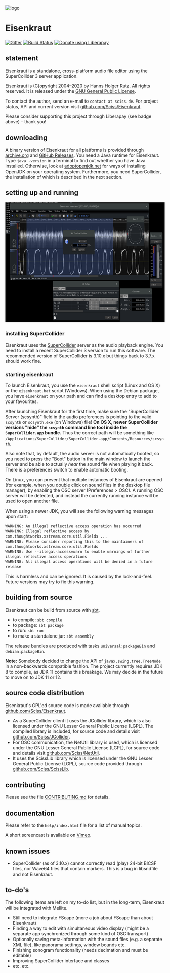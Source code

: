 ![logo](http://sciss.de/eisenkraut/application.png)

# Eisenkraut

[![Gitter](https://badges.gitter.im/Join%20Chat.svg)](https://gitter.im/Sciss/Eisenkraut?utm_source=badge&utm_medium=badge&utm_campaign=pr-badge&utm_content=badge)
[![Build Status](https://travis-ci.org/Sciss/Eisenkraut.svg?branch=main)](https://travis-ci.org/Sciss/Eisenkraut)
<a href="https://liberapay.com/sciss/donate"><img alt="Donate using Liberapay" src="https://liberapay.com/assets/widgets/donate.svg" height="24"></a>

## statement

Eisenkraut is a standalone, cross-platform audio file editor using the SuperCollider 3 server application.

Eisenkraut is (C)opyright 2004&ndash;2020 by Hanns Holger Rutz. All rights reserved. It is released under the
[GNU General Public License](http://github.com/Sciss/Eisenkraut/blob/main/licenses/Eisenkraut-License.txt).

To contact the author, send an e-mail to `contact at sciss.de`. For project status, API and current version visit
[github.com/Sciss/Eisenkraut](http://github.com/Sciss/Eisenkraut).

Please consider supporting this project through Liberapay (see badge above) – thank you!

## downloading

A binary version of Eisenkraut for all platforms is provided through
[archive.org](https://archive.org/details/eisenkraut) and
[GitHub Releases](https://github.com/Sciss/Eisenkraut/releases/latest).
You need a Java runtime for Eisenkraut. Type `java -version` in a terminal to find out whether you have Java installed.
Otherwise, look at [adoptopenjdk.net](https://adoptopenjdk.net/) for ways of installing OpenJDK on your operating system.
Furthermore, you need SuperCollider, the installation of which is described in the next section.

## setting up and running

<img src="screenshot.png" alt="screenshot" width="701" height="379"/>

### installing SuperCollider

Eisenkraut uses the [SuperCollider](https://supercollider.github.io/) server as the audio playback engine. You need
to install a recent SuperCollider 3 version to run this software. The recommended version of SuperCollider is 3.10.x
but things back to 3.7.x should work fine.

### starting eisenkraut

To launch Eisenkraut, you use the `eisenkraut` shell script (Linux and OS X) or the `eisenkraut.bat` script (Windows).
When using the Debian package, you have `eisenkraut` on your path and can find a desktop entry to add to your
favourites.

After launching Eisenkraut for the first time, make sure the "SuperCollider Server (scsynth)" field in the audio
preferences is pointing to the valid `scsynth` or `scsynth.exe` (on Windows) file!
__On OS X, newer SuperCollider versions "hide" the `scsynth` command line tool inside the `SuperCollider.app` bundle.__
Thus the correct path will
be something like `/Applications/SuperCollider/SuperCollider.app/Contents/Resources/scsynth`.

Also note that, by default, the audio server is not automatically booted, so you need to press the "Boot" button in
the main window to launch the server and be able to actually _hear_ the sound file when playing it back. There is a
preferences switch to enable automatic booting.

On Linux, you can prevent that multiple instances of Eisenkraut are opened (for example, when you double click on 
sound files in the desktop file manager), by enabling the OSC server (Preferences > OSC). A running OSC server will be
detected, and instead the currently running instance will be used to open another file.

When using a newer JDK, you will see the following warning messages upon start:

    WARNING: An illegal reflective access operation has occurred
    WARNING: Illegal reflective access by com.thoughtworks.xstream.core.util.Fields ...
    WARNING: Please consider reporting this to the maintainers of com.thoughtworks.xstream.core.util.Fields
    WARNING: Use --illegal-access=warn to enable warnings of further illegal reflective access operations
    WARNING: All illegal access operations will be denied in a future release

This is harmless and can be ignored. It is caused by the look-and-feel. Future versions may try to fix this warning.

## building from source

Eisenkraut can be build from source with [sbt](http://www.scala-sbt.org/#install).

 - to compile: `sbt compile`
 - to package: `sbt package`
 - to run: `sbt run`
 - to make a standalone jar: `sbt assembly`
 
The release bundles are produced with tasks `universal:packageBin` and `debian:packageBin`.

__Note:__ Somebody decided to change the API of `javax.swing.tree.TreeNode` in a non-backwards compatible
fashion. The project currently requires JDK 8 to compile, as JDK 11 contains this
breakage. We may decide in the future to move on to JDK 11 or 12.

## source code distribution

Eisenkraut's GPL'ed source code is made available through [github.com/Sciss/Eisenkraut](http://github.com/Sciss/Eisenkraut).

- As a SuperCollider client it uses the JCollider library, which is also licensed under the GNU Lesser General Public
  License (LGPL). The compiled library is included, for source code and details visit
  [github.com/Sciss/JCollider](https://github.com/Sciss/JCollider).
- For OSC communication, the NetUtil library is used, which is licensed under the GNU Lesser General Public License
  (LGPL), for source code and details visit [github.com/Sciss/NetUtil](https://github.com/Sciss/NetUtil).
- It uses the ScissLib library which is licensed under the GNU Lesser General Public License (LGPL), source code
  provided through [github.com/Sciss/ScissLib](https://github.com/Sciss/ScissLib).

## contributing

Please see the file [CONTRIBUTING.md](CONTRIBUTING.md) for details.

## documentation

Please refer to the `help/index.html` file for a list of manual topics.

A short screencast is available on [Vimeo](https://vimeo.com/26510634).

## known issues

- SuperCollider (as of 3.10.x) cannot correctly read (play) 24-bit BICSF files, nor Wave64 files that contain
  markers. This is a bug in libsndfile and not Eisenkraut.

## to-do's

The following items are left on my to-do list, but in the long-term, Eisenkraut will be integrated with Mellite.

 - Still need to integrate FScape (more a job about FScape than about Eisenkraut)
 - Finding a way to edit with simultaneous video display (might be a separate app synchronized through some kind of
   OSC transport)
 - Optionally saving meta-information with the sound files (e.g. a separate XML file), like panorama settings, window
   bounds etc.
 - Finishing sonogram functionality (needs decimation and must be editable)
 - Improving SuperCollider interface and classes
 - etc. etc.
